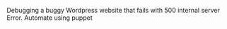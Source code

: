 Debugging a buggy Wordpress website that fails with 500 internal server Error.
Automate using puppet
